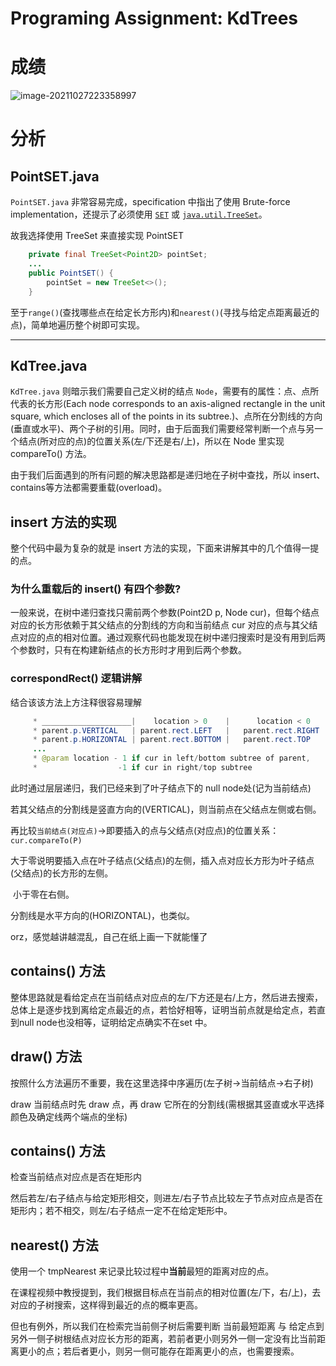 # Programing Assignment: KdTrees

# 成绩

![image-20211027223358997](https://picgoej.oss-cn-beijing.aliyuncs.com/image-20211027223358997.png)



# 分析

## PointSET.java

`PointSET.java` 非常容易完成，specification 中指出了使用 Brute-force implementation，还提示了必须使用 [`SET`](https://algs4.cs.princeton.edu/code/javadoc/edu/princeton/cs/algs4/SET.html) 或 [`java.util.TreeSet`](https://docs.oracle.com/javase/8/docs/api/java/util/TreeSet.html)。

故我选择使用 TreeSet 来直接实现 PointSET

```Java
	private final TreeSet<Point2D> pointSet;
	...
    public PointSET() {
        pointSet = new TreeSet<>();
    }
```

至于`range()`(查找哪些点在给定长方形内)和`nearest()`(寻找与给定点距离最近的点)，简单地遍历整个树即可实现。

---

## KdTree.java

`KdTree.java` 则暗示我们需要自己定义树的结点 `Node`，需要有的属性：点、点所代表的长方形(Each node corresponds to an axis-aligned rectangle in the unit square, which encloses all of the points in its subtree.)、点所在分割线的方向(垂直或水平)、两个子树的引用。同时，由于后面我们需要经常判断一个点与另一个结点(所对应的点)的位置关系(左/下还是右/上)，所以在 Node 里实现 compareTo() 方法。

由于我们后面遇到的所有问题的解决思路都是递归地在子树中查找，所以 insert、contains等方法都需要重载(overload)。

## insert 方法的实现

整个代码中最为复杂的就是 insert 方法的实现，下面来讲解其中的几个值得一提的点。

### 为什么重载后的 insert() 有四个参数?

一般来说，在树中递归查找只需前两个参数(Point2D p, Node cur)，但每个结点对应的长方形依赖于其父结点的分割线的方向和当前结点 cur 对应的点与其父结点对应的点的相对位置。通过观察代码也能发现在树中递归搜索时是没有用到后两个参数时，只有在构建新结点的长方形时才用到后两个参数。

### correspondRect() 逻辑讲解

结合该该方法上方注释很容易理解

```JAva
     * ____________________|    location > 0    |      location < 0    |
     * parent.p.VERTICAL   | parent.rect.LEFT   |   parent.rect.RIGHT  |
     * parent.p.HORIZONTAL | parent.rect.BOTTOM |   parent.rect.TOP    |
     ...
     * @param location - 1 if cur in left/bottom subtree of parent,
     *                  -1 if cur in right/top subtree
```

此时通过层层递归，我们已经来到了叶子结点下的 null node处(记为当前结点)

若其父结点的分割线是竖直方向的(VERTICAL)，则当前点在父结点左侧或右侧。

​	再比较`当前结点(对应点)`->即要插入的点与父结点(对应点)的位置关系：`cur.compareTo(P)`

​	大于零说明要插入点在叶子结点(父结点)的左侧，插入点对应长方形为叶子结点(父结点)的长方形的左侧。

​	小于零在右侧。

分割线是水平方向的(HORIZONTAL)，也类似。

orz，感觉越讲越混乱，自己在纸上画一下就能懂了

## contains() 方法

整体思路就是看给定点在当前结点对应点的左/下方还是右/上方，然后进去搜索，总体上是逐步找到离给定点最近的点，若恰好相等，证明当前点就是给定点，若直到null node也没相等，证明给定点确实不在set 中。

## draw() 方法

按照什么方法遍历不重要，我在这里选择中序遍历(左子树->当前结点->右子树)

draw 当前结点时先 draw 点，再 draw 它所在的分割线(需根据其竖直或水平选择颜色及确定线两个端点的坐标)

## contains() 方法

检查当前结点对应点是否在矩形内

然后若左/右子结点与给定矩形相交，则进左/右子节点比较左子节点对应点是否在矩形内；若不相交，则左/右子结点一定不在给定矩形中。

## nearest() 方法

使用一个 tmpNearest 来记录比较过程中**当前**最短的距离对应的点。

在课程视频中教授提到，我们根据目标点在当前点的相对位置(左/下，右/上)，去对应的子树搜索，这样得到最近的点的概率更高。

但也有例外，所以我们在检索完当前侧子树后需要判断 当前最短距离 与 给定点到另外一侧子树根结点对应长方形的距离，若前者更小则另外一侧一定没有比当前距离更小的点；若后者更小，则另一侧可能存在距离更小的点，也需要搜索。

